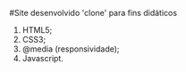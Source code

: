 #Site desenvolvido 'clone' para fins didáticos

01) HTML5;
02) CSS3;
03) @media (responsividade);
04) Javascript.
